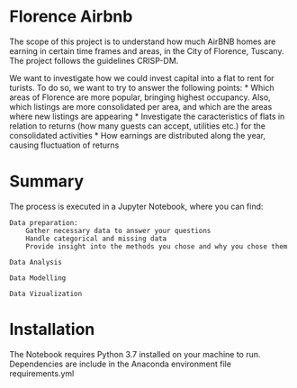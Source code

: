 # Florence Airbnb

The scope of this project is to understand how much AirBNB homes are earning in certain time frames and areas, in the City of Florence, Tuscany. The project follows the guidelines CRISP-DM.

We want to investigate how we could invest capital into a flat to rent for turists. To do so, we want to try to answer the following points:
    * Which areas of Florence are more popular, bringing highest occupancy. Also, which listings are more consolidated per area, and which are the areas where new listings are appearing
    * Investigate the caracteristics of flats in relation to returns (how many guests can accept, utilities etc.) for the consolidated activities
    * How earnings are distributed along the year, causing fluctuation of returns

# Summary

The process is executed in a Jupyter Notebook, where you can find:

    Data preparation:
        Gather necessary data to answer your questions
        Handle categorical and missing data
        Provide insight into the methods you chose and why you chose them

    Data Analysis
    
    Data Modelling
    
    Data Vizualization
    
# Installation

The Notebook requires Python 3.7 installed on your machine to run. Dependencies are include in the Anaconda environment file requirements.yml

